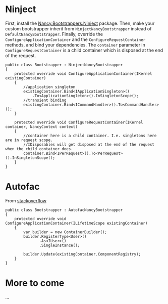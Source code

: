 # Ninject

First, install the [Nancy.Bootstrappers.Ninject](http://nuget.org/packages/Nancy.Bootstrappers.Ninject) package. Then, make your custom bootstrapper inherit from `NinjectNancyBootstrapper` instead of `DefaultNancyBootstrapper`. Finally, override the `ConfigureApplicationContainer` and the `ConfigureRequestContainer` methods, and bind your dependencies. The `container` parameter in `ConfigureRequestContainer` is a child container which is disposed at the end of the request.

    public class Bootstrapper : NinjectNancyBootstrapper
    {             
        protected override void ConfigureApplicationContainer(IKernel existingContainer)
        {
            //application singleton
            existingContainer.Bind<IApplicationSingleton>()
                .To<ApplicationSingleton>().InSingletonScope();
            //transient binding
            existingContainer.Bind<ICommandHandler>().To<CommandHandler>();
        }

        protected override void ConfigureRequestContainer(IKernel container, NancyContext context)
        {
            //container here is a child container. I.e. singletons here are in request scope.
            //IDisposables will get disposed at the end of the request when the child container does.
            container.Bind<IPerRequest>().To<PerRequest>().InSingletonScope();
        }
    }

# Autofac
From [stackoverflow](https://stackoverflow.com/questions/17325840/registering-startup-class-in-nancy-using-autofac-bootstrapper/18997394#18997394)    

    public class Bootstrapper : AutofacNancyBootstrapper
    {
        protected override void ConfigureApplicationContainer(ILifetimeScope existingContainer)
        {
            var builder = new ContainerBuilder();
            builder.RegisterType<User>()
                   .As<IUser>()
                   .SingleInstance();

            builder.Update(existingContainer.ComponentRegistry);          
        }
    }
# More to come

...